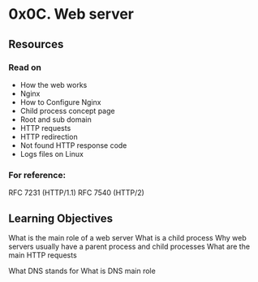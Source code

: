 # 0x0C. Web server

## Resources
### Read on

* How the web works
* Nginx
* How to Configure Nginx
* Child process concept page
* Root and sub domain
* HTTP requests
* HTTP redirection
* Not found HTTP response code
* Logs files on Linux

### For reference:

RFC 7231 (HTTP/1.1)
RFC 7540 (HTTP/2)

## Learning Objectives
What is the main role of a web server
What is a child process
Why web servers usually have a parent process and child processes
What are the main HTTP requests

What DNS stands for
What is DNS main role
